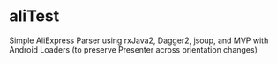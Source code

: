 # aliTest
Simple AliExpress Parser using rxJava2, Dagger2, jsoup, and MVP with Android Loaders (to preserve Presenter across orientation changes)
